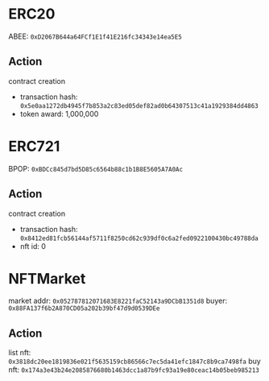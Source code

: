 # ERC20 
ABEE: `0xD2067B644a64FCf1E1f41E216fc34343e14ea5E5`

## Action
contract creation
* transaction hash: `0x5e0aa1272db4945f7b853a2c83ed05def82ad0b64307513c41a1929384dd4863`
* token award: 1,000,000

# ERC721
BPOP: `0xBDCc845d7bd5D85c6564b88c1b1B8E5605A7A0Ac`

## Action
contract creation
* transaction hash: `0x8412ed81fcb56144af5711f8250cd62c939df0c6a2fed0922100430bc49788da`
* nft id: 0

# NFTMarket

market addr: `0x052787812071683E8221faC52143a9DCbB1351d8`
buyer: `0x88FA137f6b2A870CD05a202b39bf47d9d0539DEe`

## Action
list nft: `0x3818dc20ee1819836e021f5635159cb86566c7ec5da41efc1847c8b9ca7498fa`
buy nft: `0x174a3e43b24e2085876680b1463dcc1a87b9fc93a19e80ceac14b05beb985213`








